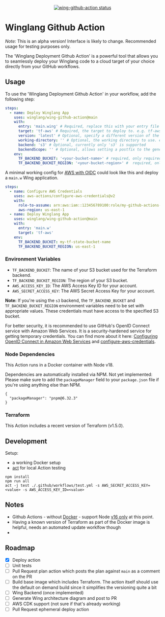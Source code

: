 <p align="center">
  <a href="https://github.com/winglang/wing-github-action/actions"><img alt="wing-github-action status" src="https://github.com/winglang/wing-github-action/workflows/build-test/badge.svg"></a>
</p>

# Winglang Github Action

*Note:* This is an alpha version! Interface is likely to change. Recommended usage for testing purposes only.

The 'Winglang Deployment Github Action' is a powerful tool that allows you to seamlessly deploy your Winglang code to a cloud target of your choice directly from your GitHub workflows.

## Usage

To use the 'Winglang Deployment Github Action' in your workflow, add the following step:

```yaml
steps:
  - name: Deploy Winglang App
    uses: winglang/wing-github-action@main
    with:
      entry: 'main.wing' # Required, replace this with your entry file if different
      target: 'tf-aws' # Required, the target to deploy to. e.g. tf-aws, tf-gcp, tf-azure or awscdk.
      version: 'latest' # Optional, specify a different version of the Winglang CLI if required
      working-directory: '' # Optional, the working directory to use. e.g. ./examples/with-dependencies. Will set backend-scope to the relative path of the working directory.
      backend: 's3' # Optional, currently only 's3' is supported
      backendScope: '' # Optional, allows setting a postfix to the generated state file name. Useful if multiple wing apps are deployed from the same repo
    env:
      TF_BACKEND_BUCKET: '<your-bucket-name>' # required, only required if s3 backend is
      TF_BACKEND_BUCKET_REGION: '<your-bucket-region>' #  required, only required if s3 backend is
```

A minimal working config for [AWS with OIDC](https://github.com/aws-actions/configure-aws-credentials) could look like this and deploy a `main.w` Wing application.

```yaml
steps:
  - name: Configure AWS Credentials
    uses: aws-actions/configure-aws-credentials@v2
    with:
      role-to-assume: arn:aws:iam::123456789100:role/my-github-actions-role
      aws-region: us-east-1
  - name: Deploy Winglang App
    uses: winglang/wing-github-action@main
    with:
      entry: 'main.w'
      target: 'tf-aws'
    env:
      TF_BACKEND_BUCKET: my-tf-state-bucket-name
      TF_BACKEND_BUCKET_REGION: us-east-1
```

### Environment Variables

- `TF_BACKEND_BUCKET`: The name of your S3 bucket used for the Terraform backend.
- `TF_BACKEND_BUCKET_REGION`: The region of your S3 bucket.
- `AWS_ACCESS_KEY_ID`: The AWS Access Key ID for your account.
- `AWS_SECRET_ACCESS_KEY`: The AWS Secret Access Key for your account.

**Note:** If you're using the `s3` backend, the `TF_BACKEND_BUCKET` and `TF_BACKEND_BUCKET_REGION` environment variables need to be set with appropriate values. These credentials must have access to the specified S3 bucket.

For better security, it is recommended to use GitHub's OpenID Connect service with Amazon Web Services. It is a security-hardened service for getting temporary credentials. You can find more about it here: [Configuring OpenID Connect in Amazon Web Services](https://docs.github.com/en/actions/deployment/security-hardening-your-deployments/configuring-openid-connect-in-amazon-web-services) and [configure-aws-credentials](https://github.com/aws-actions/configure-aws-credentials).

### Node Dependencies

This Action runs in a Docker container with Node v18.

Dependencies are automatically installed via NPM. Not yet implemented: Please make sure to add the `packageManager` field to your `package.json` file if you're using anything else than NPM.

```
{
  "packageManager": "pnpm@6.32.3"
}
```

### Terraform

This Action includes a recent version of Terraform (v1.5.0).

## Development

Setup:

- a working Docker setup
- [act](https://github.com/nektos/act) for local Action testing

```
npm install
npm run all
act -j test ./.github/workflows/test.yml -s AWS_SECRET_ACCESS_KEY=<value> -s AWS_ACCESS_KEY_ID=<value>
```

## Notes

- Github Actions - without [Docker](https://docs.github.com/en/actions/creating-actions/dockerfile-support-for-github-actions) - support Node [v16 only](https://docs.github.com/en/actions/creating-actions/metadata-syntax-for-github-actions#runsusing-for-javascript-actions) at this point.
- Having a known version of Terraform as part of the Docker image is helpful, needs an automated update worklfow though
-

## Roadmap

- [x] Deploy action
- [ ] Unit tests
- [ ] Pull Request plan action which posts the plan against `main` as a comment on the PR
- [ ] Build base image which includes Terraform. The action itself should use the default on demand build since it simplifies the versioning quite a bit
- [ ] Wing Backend (once implemented)
- [ ] Generate Wing architecture diagram and post to PR
- [ ] AWS CDK support (not sure if that's already working)
- [ ] Pull Request ephemeral deploy action